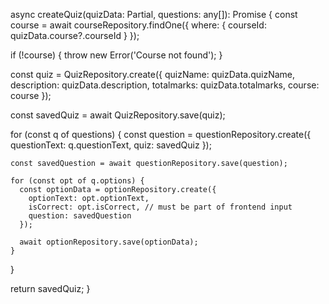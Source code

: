 async createQuiz(quizData: Partial<Quiz>, questions: any[]): Promise<Quiz> {
  const course = await courseRepository.findOne({ where: { courseId: quizData.course?.courseId } });

  if (!course) {
    throw new Error('Course not found');
  }

  const quiz = QuizRepository.create({
    quizName: quizData.quizName,
    description: quizData.description,
    totalmarks: quizData.totalmarks,
    course: course
  });

  const savedQuiz = await QuizRepository.save(quiz);

  for (const q of questions) {
    const question = questionRepository.create({
      questionText: q.questionText,
      quiz: savedQuiz
    });

    const savedQuestion = await questionRepository.save(question);

    for (const opt of q.options) {
      const optionData = optionRepository.create({
        optionText: opt.optionText,
        isCorrect: opt.isCorrect, // must be part of frontend input
        question: savedQuestion
      });

      await optionRepository.save(optionData);
    }
  }

  return savedQuiz;
}
